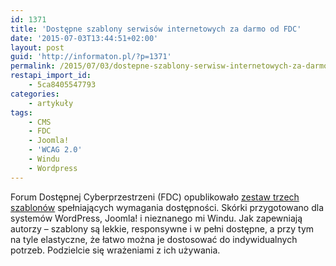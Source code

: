 ```yaml
---
id: 1371
title: 'Dostępne szablony serwisów internetowych za darmo od FDC'
date: '2015-07-03T13:44:51+02:00'
layout: post
guid: 'http://informaton.pl/?p=1371'
permalink: /2015/07/03/dostepne-szablony-serwisw-internetowych-za-darmo-od-fdc/
restapi_import_id:
    - 5ca8405547793
categories:
    - artykuły
tags:
    - CMS
    - FDC
    - Joomla!
    - 'WCAG 2.0'
    - Windu
    - Wordpress
---
```


Forum Dostępnej Cyberprzestrzeni (FDC) opublikowało [zestaw trzech szablonów](http://szablony.fdc.org.pl/) spełniających wymagania dostępności. Skórki przygotowano dla systemów WordPress, Joomla! i nieznanego mi Windu. Jak zapewniają autorzy – szablony są lekkie, responsywne i w pełni dostępne, a przy tym na tyle elastyczne, że łatwo można je dostosować do indywidualnych potrzeb. Podzielcie się wrażeniami z ich używania.